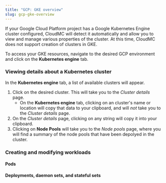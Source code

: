 ```yaml
---
title: "GCP: GKE overview"
slug: gcp-gke-overview
---
```



If your Google Cloud Platform project has a Google Kubernetes Engine cluster configured, CloudMC will detect it automatically and allow you to view and manage various properties of the cluster.  At this time, CloudMC does not support creation of clusters in GKE.

To access your GKE resources, navigate to the desired GCP environment and click on the **Kubernetes engine** tab.

### Viewing details about a Kubernetes cluster

In the **Kubernetes engine** tab, a list of available clusters will appear.  

1. Click on the desired cluster.  This will take you to the *Cluster details* page.
   - On the **Kubernetes engine** tab, clicking on an cluster's name or location will copy that data to your clipboard, and will *not* take you to the *Cluster details* page.
1. On the *Cluster details* page, clicking on any string will copy it into your clipboard.
1. Clicking on **Node Pools** will take you to the *Node pools* page, where you will find a summary of the node pools that have been depolyed in the cluster.

### Creating and modifying workloads

#### Pods

#### Deployments, daemon sets, and stateful sets

 
